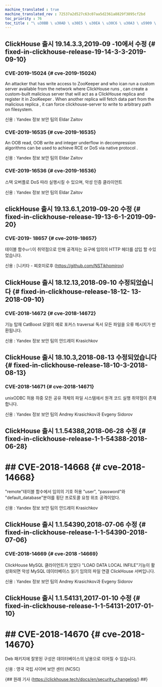 ```yaml
--- 
machine_translated : true 
machine_translated_rev : 72537a2d527c63c07aa5d2361a8829f3895cf2bd 
toc_priority : 76 
toc_title : "\ u30BB \ u30AD \ u30E5 \ u30EA \ u30C6 \ u30A3 \ u5909 \ u66F4 \ u5C65 \ u6B74" 
--- 
```


## ClickHouse 출시 19.14.3.3,2019-09 -10에서 수정 {# fixed-in-clickhouse-release-19-14-3-3-2019-09-10} 

### CVE-2019-15024 {# cve-2019-15024} 

Аn attacker that has write access to ZooKeeper and who ican run a custom server available from the network where ClickHouse runs , can create a custom-built malicious server that will act as a ClickHouse replica and register it in ZooKeeper . When another replica will fetch data part from the malicious replica , it can force clickhouse-server to write to arbitrary path on filesystem.

신용 : Yandex 정보 보안 팀의 Eldar Zaitov 

### CVE-2019-16535 {# cve-2019-16535} 

Аn OOB read, OOB write and integer underflow in decompression algorithms can be used to achieve RCE or DoS via native protocol . 

신용 : Yandex 정보 보안 팀의 Eldar Zaitov 

### CVE-2019-16536 {# cve-2019-16536} 

스택 오버플로 DoS 따라 실행시킬 수 있으며, 악성 인증 클라이언트 

신용 : Yandex 정보 보안 팀의 Eldar Zaitov 

## clickHouse 출시 19.13.6.1,2019-09-20 수정 {# fixed-in-clickhouse-release-19-13-6-1-2019-09-20} 

### CVE-2019- 18657 {# cve-2019-18657} 

테이블 함수`url`이 취약점으로 인해 공격자는 요구에 임의의 HTTP 헤더를 삽입 할 수있었습니다. 

신용 : [니키타 - 찌호미로후 (https://github.com/NSTikhomirov) 

## ClickHouse 출시 18.12.13,2018-09-10 수정되었습니다 {# fixed-in-clickhouse-release-18-12- 13-2018-09-10}

### CVE-2018-14672 {# cve-2018-14672} 

기능 탑재 CatBoost 모델의 예로 포커스 traversal 독서 모든 파일을 오류 메시지가 반환됩니다. 

신용 : Yandex 정보 보안 팀의 안드레이 Krasichkov 

## ClickHouse 출시 18.10.3,2018-08-13 수정되었습니다 {# fixed-in-clickhouse-release-18-10-3-2018-08-13} 

### CVE-2018-14671 {# cve-2018-14671} 

unixODBC 허용 하중 모든 공유 객체의 파일 시스템에서 원격 코드 실행 취약점이 존재합니다. 

신용 : Yandex 정보 보안 팀의 Andrey Krasichkov과 Evgeny Sidorov 

## ClickHouse 출시 1.1.54388,2018-06-28 수정 {# fixed-in-clickhouse-release-1-1-54388-2018-06-28} 

# ## CVE-2018-14668 {# cve-2018-14668} 

"remote"테이블 함수에서 임의의 기호 허용 "user", "password"와 "default_database"분야를 횡단 프로토콜 요청 위조 공격이었다. 

신용 : Yandex 정보 보안 팀의 안드레이 Krasichkov

## ClickHouse 출시 1.1.54390,2018-07-06 수정 {# fixed-in-clickhouse-release-1-1-54390-2018-07-06} 

### CVE-2018-14669 {# cve-2018 -14669} 

ClickHouse MySQL 클라이언트가 있었다 "LOAD DATA LOCAL INFILE"기능이 활성화되면 악성 MySQL 데이터베이스 읽기 임의의 파일 연결 ClickHouse 서버입니다. 

신용 : Yandex 정보 보안 팀의 Andrey Krasichkov과 Evgeny Sidorov 

## ClickHouse 출시 1.1.54131,2017-01-10 수정 {# fixed-in-clickhouse-release-1-1-54131-2017-01-10} 

# ## CVE-2018-14670 {# cve-2018-14670} 

Deb 패키지에 잘못된 구성은 데이터베이스의 남용으로 이어질 수 있습니다. 

신용 : 영국 국립 사이버 보안 센터 (NCSC) 

{## 원래 기사 (https://clickhouse.tech/docs/en/security_changelog/) ##}
